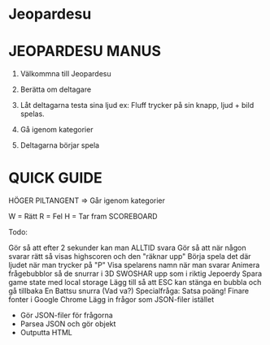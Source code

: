 Jeopardesu
==========

JEOPARDESU MANUS
==========

1. Välkommna till Jeopardesu

2. Berätta om deltagare

3. Låt deltagarna testa sina ljud ex:
Fluff trycker på sin knapp, ljud + bild spelas.

4. Gå igenom kategorier

5. Deltagarna börjar spela

QUICK GUIDE
==========

HÖGER PILTANGENT => Går igenom kategorier

W = Rätt
R = Fel
H = Tar fram SCOREBOARD


Todo:

Gör så att efter 2 sekunder kan man ALLTID svara
Gör så att när någon svarar rätt så visas highscoren och den "räknar upp"
Börja spela det där ljudet när man trycker på "P"
Visa spelarens namn när man svarar
Animera frågebubblor så de snurrar i 3D SWOSHAR upp som i riktig Jepoerdy
Spara game state med local storage
Lägg till så att ESC kan stänga en bubbla och gå tillbaka
En Battsu snurra (Vad va?)
Specialfråga: Satsa poäng!
Finare fonter i Google Chrome
Lägg in frågor som JSON-filer istället
- Gör JSON-filer för frågorna
- Parsea JSON och gör objekt
- Outputta HTML